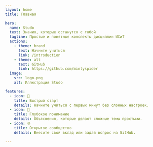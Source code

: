 ```yaml
---
layout: home
title: Главная

hero:
  name: Studo
  text: Знания, которые останутся с тобой
  tagline: Простые и понятные конспекты дисциплин ИСиТ
  actions:
    - theme: brand
      text: Начните учиться
      link: /introduction
    - theme: alt
      text: GitHub
      link: https://github.com/mintyspider
  image:
    src: logo.png
    alt: Иллюстрация Studo

features:
  - icon: 🚀
    title: Быстрый старт
    details: Начните учиться с первых минут без сложных настроек.
  - icon: 🧠
    title: Глубокое понимание
    details: Объяснения, которые делают сложные темы простыми.
  - icon: 🌐
    title: Открытое сообщество
    details: Внесите свой вклад или задай вопрос на GitHub.

---
```


<script setup>
import {
  VPTeamPage,
  VPTeamPageTitle,
  VPTeamMembers
} from 'vitepress/theme'

const members = [
  {
    avatar: 'https://avatars.githubusercontent.com/u/173299138?v=4',
    name: 'Анастасия Ларионова',
    title: 'Идейный вдохновитель',
    links: [
      { icon: 'github', link: 'https://github.com/mintyspider' },
      { icon: 'vk', link: 'https://vk.com/asya.lario777' }
    ]
  },
  {
    avatar: 'https://avatars.githubusercontent.com/u/135854145?v=4',
    name: 'Владислав Паньков',
    title: 'Соавтор контента',
    links: [
      { icon: 'github', link: 'https://github.com/FirstVlad99' },
      { icon: 'vk', link: 'https://vk.com/bebrbebr' }
    ]
  }
]
</script>

<VPTeamPage>
  <VPTeamPageTitle>
    <template #title>
      Кто мы такие
    </template>
    <template #lead>
      Команда, которая делает обучение вдохновляющим!
    </template>
  </VPTeamPageTitle>
  <VPTeamMembers :members="members" />
</VPTeamPage>